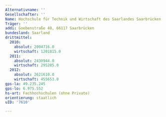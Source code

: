 ```yaml
---
Alternativname: ''
Gesellschafter: ''
Name: Hochschule für Technik und Wirtschaft des Saarlandes Saarbrücken
Träger: ''
addi: Goebenstraße 40, 66117 Saarbrücken
bundesland: Saarland
drittmittel:
  2010:
    absolut: 2004716.0
    wirtschaft: 1201815.0
  2011:
    absolut: 2430944.0
    wirtschaft: 295285.0
  2012:
    absolut: 2621610.0
    wirtschaft: 455653.0
gps-la: 49.235.245
gps-lo: 6.975.552
hs-art: Fachhochschulen (ohne Private)
orientierung: staatlich
uID: '7610'

---
```


